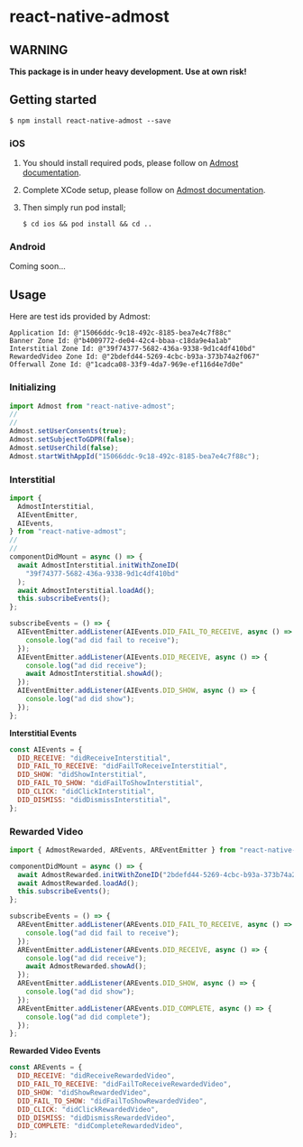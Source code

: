 # react-native-admost

## WARNING

**This package is in under heavy development. Use at own risk!**

## Getting started

`$ npm install react-native-admost --save`

### iOS

1. You should install required pods, please follow on [Admost documentation](https://admost.github.io/amrios/#installation-with-cocoapods).
2. Complete XCode setup, please follow on [Admost documentation](https://admost.github.io/amrios/#xcode-setup).
3. Then simply run pod install;

   `$ cd ios && pod install && cd ..`

### Android

Coming soon...

## Usage

Here are test ids provided by Admost:

```markup
Application Id: @"15066ddc-9c18-492c-8185-bea7e4c7f88c"
Banner Zone Id: @"b4009772-de04-42c4-bbaa-c18da9e4a1ab"
Interstitial Zone Id: @"39f74377-5682-436a-9338-9d1c4df410bd"
RewardedVideo Zone Id: @"2bdefd44-5269-4cbc-b93a-373b74a2f067"
Offerwall Zone Id: @"1cadca08-33f9-4da7-969e-ef116d4e7d0e"
```

### Initializing

```javascript
import Admost from "react-native-admost";
//
//
Admost.setUserConsents(true);
Admost.setSubjectToGDPR(false);
Admost.setUserChild(false);
Admost.startWithAppId("15066ddc-9c18-492c-8185-bea7e4c7f88c");
```

### Interstitial

```javascript
import {
  AdmostInterstitial,
  AIEventEmitter,
  AIEvents,
} from "react-native-admost";
//
//
componentDidMount = async () => {
  await AdmostInterstitial.initWithZoneID(
    "39f74377-5682-436a-9338-9d1c4df410bd"
  );
  await AdmostInterstitial.loadAd();
  this.subscribeEvents();
};

subscribeEvents = () => {
  AIEventEmitter.addListener(AIEvents.DID_FAIL_TO_RECEIVE, async () => {
    console.log("ad did fail to receive");
  });
  AIEventEmitter.addListener(AIEvents.DID_RECEIVE, async () => {
    console.log("ad did receive");
    await AdmostInterstitial.showAd();
  });
  AIEventEmitter.addListener(AIEvents.DID_SHOW, async () => {
    console.log("ad did show");
  });
};
```

**Interstitial Events**

```javascript
const AIEvents = {
  DID_RECEIVE: "didReceiveInterstitial",
  DID_FAIL_TO_RECEIVE: "didFailToReceiveInterstitial",
  DID_SHOW: "didShowInterstitial",
  DID_FAIL_TO_SHOW: "didFailToShowInterstitial",
  DID_CLICK: "didClickInterstitial",
  DID_DISMISS: "didDismissInterstitial",
};
```

### Rewarded Video

```javascript
import { AdmostRewarded, AREvents, AREventEmitter } from "react-native-admost";

componentDidMount = async () => {
  await AdmostRewarded.initWithZoneID("2bdefd44-5269-4cbc-b93a-373b74a2f067");
  await AdmostRewarded.loadAd();
  this.subscribeEvents();
};

subscribeEvents = () => {
  AREventEmitter.addListener(AREvents.DID_FAIL_TO_RECEIVE, async () => {
    console.log("ad did fail to receive");
  });
  AREventEmitter.addListener(AREvents.DID_RECEIVE, async () => {
    console.log("ad did receive");
    await AdmostRewarded.showAd();
  });
  AREventEmitter.addListener(AREvents.DID_SHOW, async () => {
    console.log("ad did show");
  });
  AREventEmitter.addListener(AREvents.DID_COMPLETE, async () => {
    console.log("ad did complete");
  });
};
```

**Rewarded Video Events**

```javascript
const AREvents = {
  DID_RECEIVE: "didReceiveRewardedVideo",
  DID_FAIL_TO_RECEIVE: "didFailToReceiveRewardedVideo",
  DID_SHOW: "didShowRewardedVideo",
  DID_FAIL_TO_SHOW: "didFailToShowRewardedVideo",
  DID_CLICK: "didClickRewardedVideo",
  DID_DISMISS: "didDismissRewardedVideo",
  DID_COMPLETE: "didCompleteRewardedVideo",
};
```
